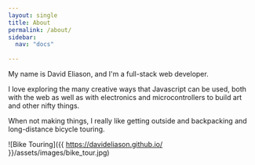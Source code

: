 ```yaml
---
layout: single
title: About
permalink: /about/
sidebar:
  nav: "docs"
  
---
```


My name is David Eliason, and I'm a full-stack web developer.

I love exploring the many creative ways that Javascript can be used, both with the web as well as with electronics and microcontrollers to build art and other nifty things.

When not making things, I really like getting outside and backpacking and long-distance bicycle touring.

![Bike Touring]({{ https://davideliason.github.io/ }}/assets/images/bike_tour.jpg)